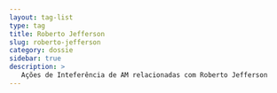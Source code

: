 ```yaml
---
layout: tag-list
type: tag
title: Roberto Jefferson
slug: roberto-jefferson
category: dossie
sidebar: true
description: >
   Ações de Inteferência de AM relacionadas com Roberto Jefferson
---
```

